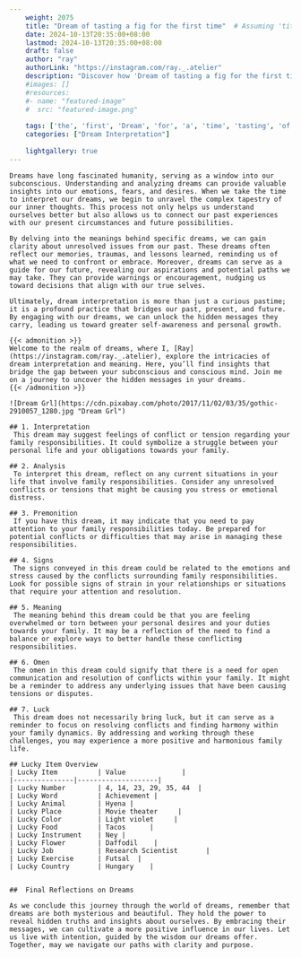 ```yaml
---
    weight: 2075
    title: "Dream of tasting a fig for the first time"  # Assuming 'title' column exists
    date: 2024-10-13T20:35:00+08:00
    lastmod: 2024-10-13T20:35:00+08:00
    draft: false
    author: "ray"
    authorLink: "https://instagram.com/ray._.atelier"
    description: "Discover how 'Dream of tasting a fig for the first time' can interpret your future and uncover its significant meanings in your life."
    #images: []
    #resources:
    #- name: "featured-image"
    #  src: "featured-image.png"
    
    tags: ['the', 'first', 'Dream', 'for', 'a', 'time', 'tasting', 'of', 'fig']
    categories: ["Dream Interpretation"]
    
    lightgallery: true
---
```

    
    Dreams have long fascinated humanity, serving as a window into our subconscious. Understanding and analyzing dreams can provide valuable insights into our emotions, fears, and desires. When we take the time to interpret our dreams, we begin to unravel the complex tapestry of our inner thoughts. This process not only helps us understand ourselves better but also allows us to connect our past experiences with our present circumstances and future possibilities.
    
    By delving into the meanings behind specific dreams, we can gain clarity about unresolved issues from our past. These dreams often reflect our memories, traumas, and lessons learned, reminding us of what we need to confront or embrace. Moreover, dreams can serve as a guide for our future, revealing our aspirations and potential paths we may take. They can provide warnings or encouragement, nudging us toward decisions that align with our true selves.
    
    Ultimately, dream interpretation is more than just a curious pastime; it is a profound practice that bridges our past, present, and future. By engaging with our dreams, we can unlock the hidden messages they carry, leading us toward greater self-awareness and personal growth.
    
    {{< admonition >}}
    Welcome to the realm of dreams, where I, [Ray](https://instagram.com/ray._.atelier), explore the intricacies of dream interpretation and meaning. Here, you’ll find insights that bridge the gap between your subconscious and conscious mind. Join me on a journey to uncover the hidden messages in your dreams.
    {{< /admonition >}}
    
    ![Dream Grl](https://cdn.pixabay.com/photo/2017/11/02/03/35/gothic-2910057_1280.jpg "Dream Grl")
    
    ## 1. Interpretation
     This dream may suggest feelings of conflict or tension regarding your family responsibilities. It could symbolize a struggle between your personal life and your obligations towards your family.
    
    ## 2. Analysis
     To interpret this dream, reflect on any current situations in your life that involve family responsibilities. Consider any unresolved conflicts or tensions that might be causing you stress or emotional distress.
    
    ## 3. Premonition
     If you have this dream, it may indicate that you need to pay attention to your family responsibilities today. Be prepared for potential conflicts or difficulties that may arise in managing these responsibilities.
    
    ## 4. Signs
     The signs conveyed in this dream could be related to the emotions and stress caused by the conflicts surrounding family responsibilities. Look for possible signs of strain in your relationships or situations that require your attention and resolution.
    
    ## 5. Meaning
     The meaning behind this dream could be that you are feeling overwhelmed or torn between your personal desires and your duties towards your family. It may be a reflection of the need to find a balance or explore ways to better handle these conflicting responsibilities.
    
    ## 6. Omen
     The omen in this dream could signify that there is a need for open communication and resolution of conflicts within your family. It might be a reminder to address any underlying issues that have been causing tensions or disputes.
    
    ## 7. Luck
     This dream does not necessarily bring luck, but it can serve as a reminder to focus on resolving conflicts and finding harmony within your family dynamics. By addressing and working through these challenges, you may experience a more positive and harmonious family life.
    
    ## Lucky Item Overview
    | Lucky Item          | Value              |
    |---------------|--------------------|
    | Lucky Number        | 4, 14, 23, 29, 35, 44  |
    | Lucky Word          | Achievement |
    | Lucky Animal        | Hyena |
    | Lucky Place         | Movie theater     |
    | Lucky Color         | Light violet     |
    | Lucky Food          | Tacos      |
    | Lucky Instrument    | Ney |
    | Lucky Flower        | Daffodil    |
    | Lucky Job           | Research Scientist       |
    | Lucky Exercise      | Futsal  |
    | Lucky Country       | Hungary    |
    
    
    ##  Final Reflections on Dreams
    
    As we conclude this journey through the world of dreams, remember that dreams are both mysterious and beautiful. They hold the power to reveal hidden truths and insights about ourselves. By embracing their messages, we can cultivate a more positive influence in our lives. Let us live with intention, guided by the wisdom our dreams offer. Together, may we navigate our paths with clarity and purpose.
    